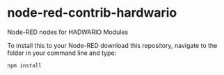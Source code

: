 # node-red-contrib-hardwario
Node-RED nodes for HADWARIO Modules

To install this to your Node-RED download this repository, navigate to the folder in your command line and type:
```sh
npm install
```
